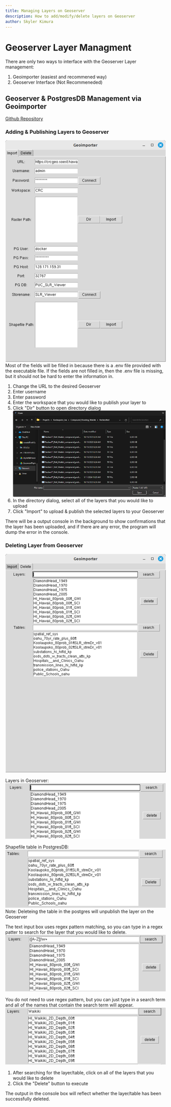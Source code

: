 ```yaml
---
title: Managing Layers on Geoserver
description: How to add/modify/delete layers on Geoserver
author: Skyler Kimura
---
```


# Geoserver Layer Managment

There are only two ways to interface with the Geoserver Layer management: <br>
1. Geoimporter (easiest and recommened way)
2. Geoserver Interface (Not Recommeneded)

## Geoserver & PostgresDB Management via Geoimporter

[Github Repository](https://github.com/ryvami/geoimporter)

### Adding & Publishing Layers to Geoserver
![Geoimporter Import tab](../../../../assets/geoserver/geoimporter_01.png)
Most of the fields will be filled in because there is a .env file provided with the executable file. If the fields are not filled in, then the .env file is missing, but it should not be hard to enter the information in.

1. Change the URL to the desired Geoserver
2. Enter username
3. Enter password
4. Enter the workspace that you would like to publish your layer to
5. Click "Dir" button to open directory dialog
![Directory Dialog](../../../../assets/geoserver/geoimporter_03.png)
7. In the directory dialog, select all of the layers that you would like to upload
6. Click "Import" to upload & publish the selected layers to your Geoserver

There will be a output console in the background to show confirmations that the layer has been uploaded, and if there are any error, the program will dump the error in the console.

### Deleting Layer from Geoserver
![Geoimporter Delete Tab](../../../../assets/geoserver/geoimporter_02.png)

Layers in Geoserver:<br>
![Layer Box](../../../../assets/geoserver/geoimporter_05.png)

Shapefile table in PostgresDB:<br>
![Table Box](../../../../assets/geoserver/geoimporter_08.png)
Note: Deleteing the table in the postgres will unpublish the layer on the Geoserver

The text input box uses regex pattern matching, so you can type in a regex patter to search for the layer that you would like to delete.
![Regex Search Term](../../../../assets/geoserver/geoimporter_04.png)

You do not need to use regex pattern, but you can just type in a search term and all of the names that contain the search term will appear.
![Regular Search Term](../../../../assets/geoserver/geoimporter_07.png)

1. After searching for the layer/table, click on all of the layers that you would like to delete
2. Click the "Delete" button to execute 

The output in the console box will reflect whether the layer/table has been successfully deleted.